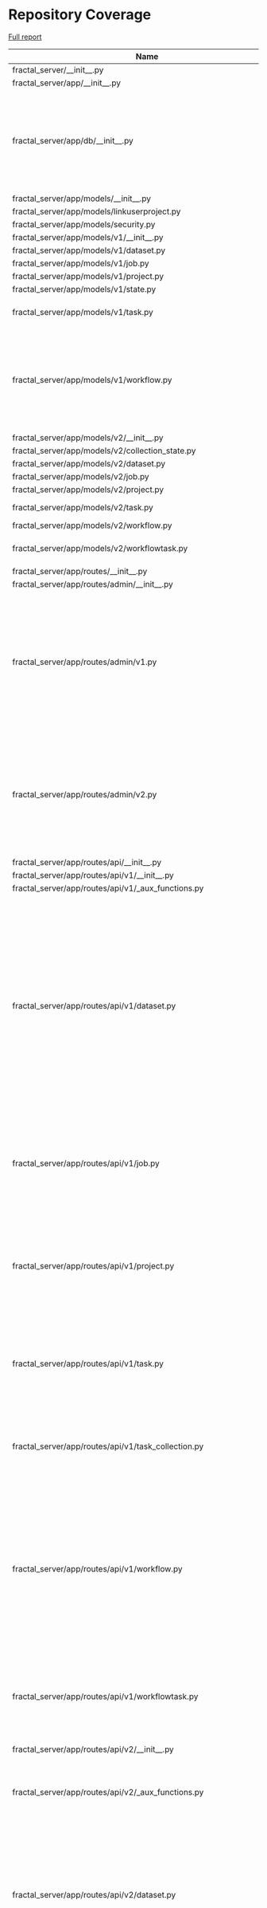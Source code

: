 # Repository Coverage

[Full report](https://htmlpreview.github.io/?https://github.com/fractal-analytics-platform/fractal-server/blob/python-coverage-comment-action-data/htmlcov/index.html)

| Name                                                                      |    Stmts |     Miss |   Branch |   BrPart |   Cover |   Missing |
|-------------------------------------------------------------------------- | -------: | -------: | -------: | -------: | ------: | --------: |
| fractal\_server/\_\_init\_\_.py                                           |        1 |        0 |        0 |        0 |    100% |           |
| fractal\_server/app/\_\_init\_\_.py                                       |        0 |        0 |        0 |        0 |    100% |           |
| fractal\_server/app/db/\_\_init\_\_.py                                    |       75 |        0 |       24 |        7 |     93% |36->35, 44->43, 52->51, 79->78, 108->107, 115->114, 128->127 |
| fractal\_server/app/models/\_\_init\_\_.py                                |        3 |        0 |        0 |        0 |    100% |           |
| fractal\_server/app/models/linkuserproject.py                             |        8 |        0 |        0 |        0 |    100% |           |
| fractal\_server/app/models/security.py                                    |       39 |        0 |        0 |        0 |    100% |           |
| fractal\_server/app/models/v1/\_\_init\_\_.py                             |        9 |        0 |        0 |        0 |    100% |           |
| fractal\_server/app/models/v1/dataset.py                                  |       29 |        0 |        2 |        1 |     97% |    70->69 |
| fractal\_server/app/models/v1/job.py                                      |       33 |        0 |        0 |        0 |    100% |           |
| fractal\_server/app/models/v1/project.py                                  |       15 |        0 |        0 |        0 |    100% |           |
| fractal\_server/app/models/v1/state.py                                    |       14 |        0 |        0 |        0 |    100% |           |
| fractal\_server/app/models/v1/task.py                                     |       50 |        0 |       12 |        3 |     95% |57->56, 64->63, 68->67 |
| fractal\_server/app/models/v1/workflow.py                                 |       55 |        3 |       14 |        6 |     87% |62->61, 80, 87->86, 91->90, 128->127, 129, 132->131, 133 |
| fractal\_server/app/models/v2/\_\_init\_\_.py                             |        9 |        0 |        0 |        0 |    100% |           |
| fractal\_server/app/models/v2/collection\_state.py                        |       13 |        0 |        0 |        0 |    100% |           |
| fractal\_server/app/models/v2/dataset.py                                  |       26 |        0 |        2 |        1 |     96% |    53->52 |
| fractal\_server/app/models/v2/job.py                                      |       31 |        0 |        0 |        0 |    100% |           |
| fractal\_server/app/models/v2/project.py                                  |       15 |        0 |        0 |        0 |    100% |           |
| fractal\_server/app/models/v2/task.py                                     |       57 |        0 |       16 |        2 |     97% |46->45, 71->70 |
| fractal\_server/app/models/v2/workflow.py                                 |       17 |        0 |        0 |        0 |    100% |           |
| fractal\_server/app/models/v2/workflowtask.py                             |       49 |        2 |       12 |        4 |     90% |53->52, 65, 72->71, 84 |
| fractal\_server/app/routes/\_\_init\_\_.py                                |        0 |        0 |        0 |        0 |    100% |           |
| fractal\_server/app/routes/admin/\_\_init\_\_.py                          |        0 |        0 |        0 |        0 |    100% |           |
| fractal\_server/app/routes/admin/v1.py                                    |      181 |        0 |       94 |        8 |     97% |61->60, 99->98, 148->147, 201->200, 282->281, 311->307, 345->344, 374->370 |
| fractal\_server/app/routes/admin/v2.py                                    |      137 |        0 |       62 |        7 |     96% |58->57, 87->86, 163->162, 192->188, 226->225, 255->251, 291->287 |
| fractal\_server/app/routes/api/\_\_init\_\_.py                            |        8 |        0 |        2 |        1 |     90% |    14->13 |
| fractal\_server/app/routes/api/v1/\_\_init\_\_.py                         |       16 |        0 |        0 |        0 |    100% |           |
| fractal\_server/app/routes/api/v1/\_aux\_functions.py                     |      111 |        0 |       46 |        0 |    100% |           |
| fractal\_server/app/routes/api/v1/dataset.py                              |      216 |        0 |       72 |       12 |     96% |46->41, 71->67, 102->98, 126->122, 164->160, 236->231, 265->261, 291->287, 332->328, 366->362, 434->430, 531->530 |
| fractal\_server/app/routes/api/v1/job.py                                  |       80 |        0 |       24 |        6 |     94% |31->30, 55->51, 77->73, 111->107, 145->141, 173->169 |
| fractal\_server/app/routes/api/v1/project.py                              |      188 |        6 |       55 |        6 |     95% |54->53, 73->72, 94-99, 108->107, 124->123, 150->149, 248->243 |
| fractal\_server/app/routes/api/v1/task.py                                 |       93 |        1 |       36 |        6 |     95% |31->30, 51->50, 69->68, 102, 116->113, 169->168 |
| fractal\_server/app/routes/api/v1/task\_collection.py                     |      116 |        5 |       22 |        5 |     93% |61->44, 94, 134-135, 211->210, 234-235 |
| fractal\_server/app/routes/api/v1/workflow.py                             |      130 |        0 |       44 |        9 |     95% |52->48, 78->73, 108->104, 129->125, 181->177, 233->229, 266->261, 295->293, 339->338 |
| fractal\_server/app/routes/api/v1/workflowtask.py                         |       64 |        1 |       24 |        6 |     92% |43->38, 83->79, 104->100, 133->136, 144, 160->156 |
| fractal\_server/app/routes/api/v2/\_\_init\_\_.py                         |       24 |        0 |        0 |        0 |    100% |           |
| fractal\_server/app/routes/api/v2/\_aux\_functions.py                     |      136 |        7 |       60 |        7 |     93% |270, 315, 319, 355, 421, 431, 442 |
| fractal\_server/app/routes/api/v2/dataset.py                              |      105 |        0 |       32 |        8 |     94% |34->29, 59->55, 90->86, 114->110, 155->151, 203->202, 229->225, 256->251 |
| fractal\_server/app/routes/api/v2/images.py                               |      107 |        3 |       52 |        9 |     92% |48->44, 100->95, 124, 144->exit, 153, 203->199, 216->exit, 221, 242->237 |
| fractal\_server/app/routes/api/v2/job.py                                  |       79 |        0 |       24 |        6 |     94% |31->30, 58->54, 80->76, 114->110, 148->144, 176->172 |
| fractal\_server/app/routes/api/v2/project.py                              |       93 |        0 |       26 |        5 |     96% |30->29, 49->48, 75->74, 91->90, 117->116 |
| fractal\_server/app/routes/api/v2/status.py                               |       72 |        0 |       26 |        1 |     99% |    29->25 |
| fractal\_server/app/routes/api/v2/submit.py                               |       70 |        0 |       21 |        1 |     99% |    43->38 |
| fractal\_server/app/routes/api/v2/task.py                                 |       99 |        0 |       44 |        5 |     97% |31->30, 55->54, 73->72, 111->108, 193->192 |
| fractal\_server/app/routes/api/v2/task\_collection.py                     |      116 |        3 |       22 |        4 |     95% |61->44, 94, 212->211, 235-236 |
| fractal\_server/app/routes/api/v2/task\_legacy.py                         |       33 |        0 |       12 |        2 |     96% |21->20, 44->43 |
| fractal\_server/app/routes/api/v2/workflow.py                             |      142 |        2 |       54 |       12 |     93% |41->37, 67->62, 95->91, 119->115, 174->170, 227->223, 247, 273->268, 305->301, 309, 319->301, 367->366 |
| fractal\_server/app/routes/api/v2/workflowtask.py                         |       91 |        2 |       52 |        7 |     94% |31->26, 116->112, 137->133, 195->198, 199, 223, 239->235 |
| fractal\_server/app/routes/auth.py                                        |       64 |       12 |       16 |        4 |     75% |68->67, 78-79, 90->89, 98->97, 126-149 |
| fractal\_server/app/routes/aux/\_\_init\_\_.py                            |        0 |        0 |        0 |        0 |    100% |           |
| fractal\_server/app/routes/aux/\_job.py                                   |       17 |        0 |        6 |        0 |    100% |           |
| fractal\_server/app/routes/aux/\_runner.py                                |        9 |        0 |        2 |        0 |    100% |           |
| fractal\_server/app/runner/\_\_init\_\_.py                                |        0 |        0 |        0 |        0 |    100% |           |
| fractal\_server/app/runner/async\_wrap.py                                 |       12 |        0 |        4 |        2 |     88% |21->20, 22->24 |
| fractal\_server/app/runner/components.py                                  |        3 |        0 |        0 |        0 |    100% |           |
| fractal\_server/app/runner/exceptions.py                                  |       50 |        6 |       16 |        7 |     80% |97-99, 110, 115, 120, 123->126, 127 |
| fractal\_server/app/runner/executors/\_\_init\_\_.py                      |        0 |        0 |        0 |        0 |    100% |           |
| fractal\_server/app/runner/executors/slurm/\_\_init\_\_.py                |        2 |        0 |        0 |        0 |    100% |           |
| fractal\_server/app/runner/executors/slurm/\_batching.py                  |       69 |        2 |       28 |        1 |     97% |   152-156 |
| fractal\_server/app/runner/executors/slurm/\_check\_jobs\_status.py       |       24 |        1 |       10 |        2 |     91% |25->31, 62 |
| fractal\_server/app/runner/executors/slurm/\_executor\_wait\_thread.py    |       47 |        0 |       16 |        1 |     98% |  93->exit |
| fractal\_server/app/runner/executors/slurm/\_slurm\_config.py             |      155 |        9 |       54 |        6 |     93% |163-164, 181->185, 309, 327, 333, 348-355, 435-436 |
| fractal\_server/app/runner/executors/slurm/\_subprocess\_run\_as\_user.py |       45 |        1 |       16 |        1 |     97% |        88 |
| fractal\_server/app/runner/executors/slurm/executor.py                    |      413 |       27 |      141 |       10 |     93% |163, 175, 490, 583, 592, 599, 829, 847-851, 873-883, 898, 965, 1044-1051, 1112->1111, 1177-1183 |
| fractal\_server/app/runner/filenames.py                                   |        6 |        0 |        0 |        0 |    100% |           |
| fractal\_server/app/runner/set\_start\_and\_last\_task\_index.py          |       15 |        0 |       12 |        0 |    100% |           |
| fractal\_server/app/runner/task\_files.py                                 |       35 |        1 |        4 |        1 |     95% |        75 |
| fractal\_server/app/runner/v1/\_\_init\_\_.py                             |      158 |        2 |       29 |        2 |     98% |   98, 170 |
| fractal\_server/app/runner/v1/\_common.py                                 |      166 |        8 |       48 |        4 |     94% |96-97, 100->exit, 107, 296, 298, 430-432 |
| fractal\_server/app/runner/v1/\_local/\_\_init\_\_.py                     |       23 |        1 |        4 |        1 |     93% |       161 |
| fractal\_server/app/runner/v1/\_local/\_local\_config.py                  |       34 |        0 |        8 |        0 |    100% |           |
| fractal\_server/app/runner/v1/\_local/\_submit\_setup.py                  |        8 |        0 |        0 |        0 |    100% |           |
| fractal\_server/app/runner/v1/\_local/executor.py                         |       27 |        0 |        8 |        0 |    100% |           |
| fractal\_server/app/runner/v1/\_slurm/\_\_init\_\_.py                     |       88 |        9 |       36 |       13 |     82% |77, 82, 215->219, 239, 241->250, 246->250, 250->255, 255->261, 265->280, 268-275, 283, 285->291, 300-301 |
| fractal\_server/app/runner/v1/\_slurm/\_submit\_setup.py                  |       10 |        0 |        0 |        0 |    100% |           |
| fractal\_server/app/runner/v1/\_slurm/get\_slurm\_config.py               |       64 |        7 |       30 |        4 |     84% |66->70, 93-98, 130, 137-141 |
| fractal\_server/app/runner/v1/common.py                                   |       34 |        1 |       10 |        1 |     95% |        28 |
| fractal\_server/app/runner/v1/handle\_failed\_job.py                      |       49 |        0 |       12 |        0 |    100% |           |
| fractal\_server/app/runner/v2/\_\_init\_\_.py                             |      164 |       18 |       41 |       10 |     84% |84, 86->exit, 90, 95-108, 122, 143, 289->291, 292->294, 320, 323 |
| fractal\_server/app/runner/v2/\_local/\_\_init\_\_.py                     |       21 |        1 |        4 |        1 |     92% |       141 |
| fractal\_server/app/runner/v2/\_local/\_local\_config.py                  |       40 |        9 |       12 |        4 |     71% |93, 99, 101->104, 107-117 |
| fractal\_server/app/runner/v2/\_local/\_submit\_setup.py                  |        9 |        0 |        0 |        0 |    100% |           |
| fractal\_server/app/runner/v2/\_local/executor.py                         |       27 |        1 |        8 |        2 |     91% |78, 87->91 |
| fractal\_server/app/runner/v2/\_slurm/\_\_init\_\_.py                     |       25 |        2 |        6 |        2 |     87% |    67, 72 |
| fractal\_server/app/runner/v2/\_slurm/\_submit\_setup.py                  |       11 |        0 |        0 |        0 |    100% |           |
| fractal\_server/app/runner/v2/\_slurm/get\_slurm\_config.py               |       72 |       17 |       36 |        9 |     72% |69, 82->86, 109-114, 118-119, 123-125, 129, 138-145, 149, 156-160 |
| fractal\_server/app/runner/v2/deduplicate\_list.py                        |       14 |        0 |        4 |        0 |    100% |           |
| fractal\_server/app/runner/v2/handle\_failed\_job.py                      |       57 |        4 |       14 |        2 |     92% |86-93, 98->115 |
| fractal\_server/app/runner/v2/merge\_outputs.py                           |       22 |        1 |        8 |        2 |     90% |23, 29->32 |
| fractal\_server/app/runner/v2/runner.py                                   |      127 |        6 |       56 |        9 |     92% |118, 146, 155, 167->171, 208->213, 220->222, 247->253, 260, 265-266 |
| fractal\_server/app/runner/v2/runner\_functions.py                        |      103 |        7 |       26 |        2 |     93% |63-65, 74, 98-102 |
| fractal\_server/app/runner/v2/runner\_functions\_low\_level.py            |       61 |        5 |       24 |        4 |     89% |44-45, 47->exit, 54, 76, 120 |
| fractal\_server/app/runner/v2/task\_interface.py                          |       37 |        0 |        8 |        2 |     96% |40->39, 52->51 |
| fractal\_server/app/runner/v2/v1\_compat.py                               |       17 |        0 |        6 |        0 |    100% |           |
| fractal\_server/app/schemas/\_\_init\_\_.py                               |        4 |        0 |        0 |        0 |    100% |           |
| fractal\_server/app/schemas/\_validators.py                               |       60 |        0 |       30 |        0 |    100% |           |
| fractal\_server/app/schemas/state.py                                      |       13 |        0 |        0 |        0 |    100% |           |
| fractal\_server/app/schemas/user.py                                       |       49 |        0 |        8 |        2 |     96% |76->68, 122->121 |
| fractal\_server/app/schemas/v1/\_\_init\_\_.py                            |       39 |        0 |        0 |        0 |    100% |           |
| fractal\_server/app/schemas/v1/applyworkflow.py                           |       62 |        0 |       12 |        2 |     97% |75->74, 86->85 |
| fractal\_server/app/schemas/v1/dataset.py                                 |       52 |        0 |        0 |        0 |    100% |           |
| fractal\_server/app/schemas/v1/dumps.py                                   |       40 |        0 |        0 |        0 |    100% |           |
| fractal\_server/app/schemas/v1/manifest.py                                |       41 |        0 |       12 |        2 |     96% |92->91, 124->123 |
| fractal\_server/app/schemas/v1/project.py                                 |       20 |        0 |        0 |        0 |    100% |           |
| fractal\_server/app/schemas/v1/task.py                                    |       62 |        0 |        0 |        0 |    100% |           |
| fractal\_server/app/schemas/v1/task\_collection.py                        |       42 |        0 |       12 |        2 |     96% |59->58, 73->72 |
| fractal\_server/app/schemas/v1/workflow.py                                |       67 |        0 |       11 |        2 |     97% |102->101, 168->167 |
| fractal\_server/app/schemas/v2/\_\_init\_\_.py                            |       35 |        0 |        0 |        0 |    100% |           |
| fractal\_server/app/schemas/v2/dataset.py                                 |       60 |        0 |        6 |        2 |     97% |42->41, 79->78 |
| fractal\_server/app/schemas/v2/dumps.py                                   |       51 |        2 |        4 |        2 |     93% |59->58, 65-66 |
| fractal\_server/app/schemas/v2/job.py                                     |       60 |        1 |       12 |        3 |     94% |51->50, 62->61, 68 |
| fractal\_server/app/schemas/v2/manifest.py                                |       63 |        0 |       34 |        3 |     97% |54->53, 134->133, 156->155 |
| fractal\_server/app/schemas/v2/project.py                                 |       18 |        0 |        0 |        0 |    100% |           |
| fractal\_server/app/schemas/v2/status.py                                  |        5 |        0 |        0 |        0 |    100% |           |
| fractal\_server/app/schemas/v2/task.py                                    |       90 |        2 |        8 |        4 |     94% |39->38, 43, 119->118, 121 |
| fractal\_server/app/schemas/v2/task\_collection.py                        |       43 |        1 |       12 |        3 |     93% |58->57, 66, 72->71 |
| fractal\_server/app/schemas/v2/workflow.py                                |       40 |        1 |        7 |        2 |     94% |47->46, 49 |
| fractal\_server/app/schemas/v2/workflowtask.py                            |       86 |        0 |        4 |        1 |     99% |    68->67 |
| fractal\_server/app/security/\_\_init\_\_.py                              |      144 |       28 |       32 |        3 |     77% |114-127, 146-147, 152-161, 166-174, 188, 192, 316 |
| fractal\_server/config.py                                                 |      170 |        4 |       63 |       11 |     93% |76->75, 126->125, 204->203, 207, 216->exit, 228->227, 231, 235->exit, 276->275, 414-415, 420->exit |
| fractal\_server/images/\_\_init\_\_.py                                    |        4 |        0 |        0 |        0 |    100% |           |
| fractal\_server/images/models.py                                          |       65 |        1 |       34 |        8 |     91% |37->36, 41->40, 52->51, 57, 71->70, 89->88, 93->92, 126->125 |
| fractal\_server/images/tools.py                                           |       29 |        0 |       12 |        0 |    100% |           |
| fractal\_server/logger.py                                                 |       35 |        0 |        8 |        0 |    100% |           |
| fractal\_server/main.py                                                   |       33 |        6 |        2 |        1 |     80% |62-63, 73, 93->92, 99-107 |
| fractal\_server/syringe.py                                                |       29 |        2 |        8 |        3 |     86% |66->65, 83->82, 93-94, 97->96 |
| fractal\_server/tasks/\_\_init\_\_.py                                     |        0 |        0 |        0 |        0 |    100% |           |
| fractal\_server/tasks/endpoint\_operations.py                             |       76 |        0 |       26 |        4 |     96% |38->exit, 113->exit, 118->exit, 123->exit |
| fractal\_server/tasks/utils.py                                            |       46 |        0 |        6 |        0 |    100% |           |
| fractal\_server/tasks/v1/\_TaskCollectPip.py                              |       43 |        0 |       24 |        3 |     96% |29->28, 33->32, 57->56 |
| fractal\_server/tasks/v1/\_\_init\_\_.py                                  |        0 |        0 |        0 |        0 |    100% |           |
| fractal\_server/tasks/v1/background\_operations.py                        |      145 |        1 |       28 |        3 |     98% |90->exit, 121->exit, 143 |
| fractal\_server/tasks/v1/get\_collection\_data.py                         |       11 |        0 |        2 |        0 |    100% |           |
| fractal\_server/tasks/v2/\_TaskCollectPip.py                              |       43 |        0 |       24 |        3 |     96% |29->28, 33->32, 57->56 |
| fractal\_server/tasks/v2/\_\_init\_\_.py                                  |        0 |        0 |        0 |        0 |    100% |           |
| fractal\_server/tasks/v2/background\_operations.py                        |      158 |        2 |       38 |        5 |     96% |90->exit, 121->exit, 143, 226, 245->250 |
| fractal\_server/tasks/v2/get\_collection\_data.py                         |       11 |        0 |        2 |        0 |    100% |           |
| fractal\_server/urls.py                                                   |        7 |        0 |        4 |        0 |    100% |           |
| fractal\_server/utils.py                                                  |       22 |        0 |        2 |        0 |    100% |           |
|                                                                 **TOTAL** | **7662** |  **244** | **2238** |  **340** | **94%** |           |


## Setup coverage badge

Below are examples of the badges you can use in your main branch `README` file.

### Direct image

[![Coverage badge](https://raw.githubusercontent.com/fractal-analytics-platform/fractal-server/python-coverage-comment-action-data/badge.svg)](https://htmlpreview.github.io/?https://github.com/fractal-analytics-platform/fractal-server/blob/python-coverage-comment-action-data/htmlcov/index.html)

This is the one to use if your repository is private or if you don't want to customize anything.

### [Shields.io](https://shields.io) Json Endpoint

[![Coverage badge](https://img.shields.io/endpoint?url=https://raw.githubusercontent.com/fractal-analytics-platform/fractal-server/python-coverage-comment-action-data/endpoint.json)](https://htmlpreview.github.io/?https://github.com/fractal-analytics-platform/fractal-server/blob/python-coverage-comment-action-data/htmlcov/index.html)

Using this one will allow you to [customize](https://shields.io/endpoint) the look of your badge.
It won't work with private repositories. It won't be refreshed more than once per five minutes.

### [Shields.io](https://shields.io) Dynamic Badge

[![Coverage badge](https://img.shields.io/badge/dynamic/json?color=brightgreen&label=coverage&query=%24.message&url=https%3A%2F%2Fraw.githubusercontent.com%2Ffractal-analytics-platform%2Ffractal-server%2Fpython-coverage-comment-action-data%2Fendpoint.json)](https://htmlpreview.github.io/?https://github.com/fractal-analytics-platform/fractal-server/blob/python-coverage-comment-action-data/htmlcov/index.html)

This one will always be the same color. It won't work for private repos. I'm not even sure why we included it.

## What is that?

This branch is part of the
[python-coverage-comment-action](https://github.com/marketplace/actions/python-coverage-comment)
GitHub Action. All the files in this branch are automatically generated and may be
overwritten at any moment.